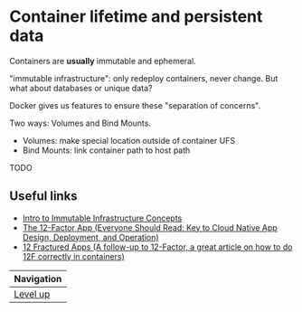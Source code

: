 # Container lifetime and persistent data #

Containers are **usually** immutable and ephemeral.

"immutable infrastructure": only redeploy containers, never change. But what about databases or unique data?

Docker gives us features to ensure these "separation of concerns".

Two ways: Volumes and Bind Mounts.

* Volumes: make special location outside of container UFS
* Bind Mounts: link container path to host path

TODO

## Useful links ##

* [Intro to Immutable Infrastructure Concepts](https://www.oreilly.com/ideas/an-introduction-to-immutable-infrastructure)
* [The 12-Factor App (Everyone Should Read: Key to Cloud Native App Design, Deployment, and Operation)](https://12factor.net/)
* [12 Fractured Apps (A follow-up to 12-Factor, a great article on how to do 12F correctly in containers)](https://medium.com/@kelseyhightower/12-fractured-apps-1080c73d481c)

| Navigation               |
| ------------------------ |
| [Level up](../README.md) |
